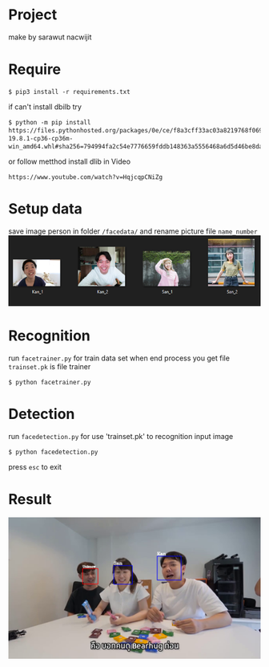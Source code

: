 # Project
make by sarawut nacwijit

# Require
```
$ pip3 install -r requirements.txt
```
if can't install dbilb try 
```
$ python -m pip install https://files.pythonhosted.org/packages/0e/ce/f8a3cff33ac03a8219768f0694c5d703c8e037e6aba2e865f9bae22ed63c/dlib-19.8.1-cp36-cp36m-win_amd64.whl#sha256=794994fa2c54e7776659fddb148363a5556468a6d5d46be8dad311722d54bfcf
```
or follow metthod install dlib in Video 
```
https://www.youtube.com/watch?v=HqjcqpCNiZg
```

# Setup data
save image person in folder `/facedata/` and rename picture file `name_number`
![](https://github.com/aofserver/Project/blob/master/Face%20Recognition%20Dlib/etc/1.png)

# Recognition
run `facetrainer.py` for train data set when end process you get file `trainset.pk` is file trainer
```
$ python facetrainer.py
```
# Detection
run `facedetection.py` for use 'trainset.pk' to recognition input image
```
$ python facedetection.py
```
press `esc` to exit

# Result
![](https://github.com/aofserver/Project/blob/master/Face%20Recognition%20Dlib/etc/2.png)


